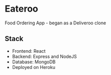 # Eateroo

<p>Food Ordering App - began as a Deliveroo clone</p> 

<h2>Stack</h2> 
<ul>
  <li>Frontend: React</li>
  <li>Backend: Express and NodeJS</li>
  <li>Database: MongoDB</li>
  <li>Deployed on Heroku</li>
</ul>
